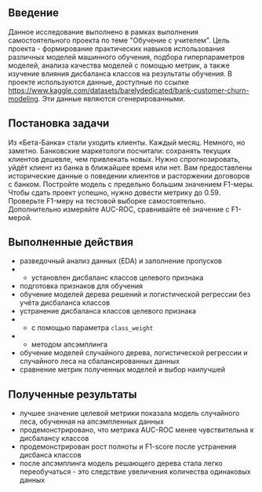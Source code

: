 ## Введение

Данное исследование выполнено в рамках выполнения самостоятельного проекта по теме "Обучение с учителем".
Цель проекта - формирование практических навыков использования различных моделей машинного обучения, подбора гиперпараметров моделей, анализа качества моделей с помощью метрик, а также изучение влияния дисбаланса классов на результаты обучения.
В проекте используются данные, доступные по ссылке https://www.kaggle.com/datasets/barelydedicated/bank-customer-churn-modeling. Эти данные являются сгенерированными.

## Постановка задачи

Из «Бета-Банка» стали уходить клиенты. Каждый месяц. Немного, но заметно. Банковские маркетологи посчитали: сохранять текущих клиентов дешевле, чем привлекать новых.
Нужно спрогнозировать, уйдёт клиент из банка в ближайшее время или нет. Вам предоставлены исторические данные о поведении клиентов и расторжении договоров с банком. 
Постройте модель с предельно большим значением F1-меры. Чтобы сдать проект успешно, нужно довести метрику до 0.59. Проверьте F1-меру на тестовой выборке самостоятельно.
Дополнительно измеряйте AUC-ROC, сравнивайте её значение с F1-мерой.

## Выполненные действия
* разведочный анализ данных (EDA) и заполнение пропусков
* * установлен дисбаланс классов целевого признака
* подготовка признаков для обучения
* обучение моделей дерева решений и логистической регрессии без учёта дисбаланса классов
* устранение дисбаланса классов целевого признака
* * с помощью параметра `class_weight`
* * методом апсэмплинга
* обучение моделей случайного дерева, логистической регрессии и случайного леса на сбалансированных данных
* сравнение метрик полученных моделей и выбор наилучшей

## Полученные результаты
* лучшее значение целевой метрики показала модель случайного леса, обученная на апсэмпленных данных
* продемонстрировано, что метрика AUC-ROC менее чувствительна к дисбалансу классов
* продемонстрирован рост полноты и F1-score после устранения дисбанса классов
* после апсэмплинга модель решающего дерева стала легко переобучаться - это следствие увеличения количества одинаковых данных